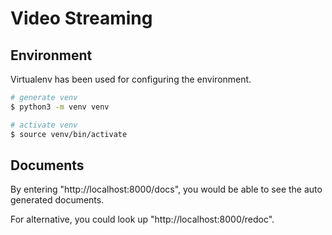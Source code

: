 # Video Streaming

## Environment

Virtualenv has been used for configuring the environment.

```bash
# generate venv
$ python3 -m venv venv

# activate venv
$ source venv/bin/activate
```

## Documents

By entering "http://localhost:8000/docs", you would be able to see the auto generated documents.

For alternative, you could look up "http://localhost:8000/redoc".

